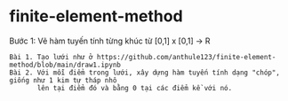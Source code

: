 # finite-element-method

Bước 1: Vẽ hàm tuyến tính từng khúc từ [0,1] x [0,1] -> R

    Bài 1. Tạo lưới như ở https://github.com/anthule123/finite-element-method/blob/main/draw1.ipynb
    Bài 2. Với mỗi điểm trong lưới, xây dựng hàm tuyến tính dạng "chóp", giống như 1 kim tự tháp nhô
           lên tại điểm đó và bằng 0 tại các điểm kề với nó.
